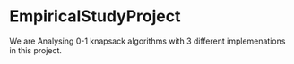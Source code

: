 # EmpiricalStudyProject
We are Analysing 0-1 knapsack algorithms with 3 different implemenations in this project. 
